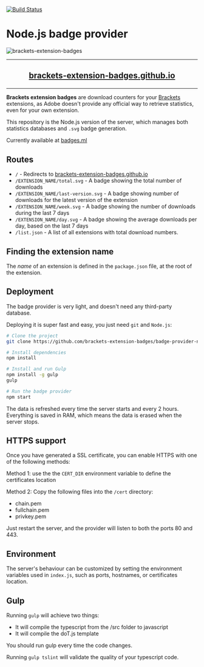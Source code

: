 [![Build Status](https://travis-ci.org/brackets-extension-badges/badge-provider-nodejs.svg?branch=master)](https://travis-ci.org/brackets-extension-badges/badge-provider-nodejs)

# Node.js badge provider

![brackets-extension-badges](https://cloud.githubusercontent.com/assets/17952318/24578041/b908d05e-16d8-11e7-9152-47b66656ee0e.gif)

---

## [<p align="center">brackets-extension-badges.github.io</p>](https://brackets-extension-badges.github.io)

---

**Brackets extension badges** are download counters for your [Brackets](https://github.com/adobe/brackets) extensions, as Adobe doesn't provide any official way to retrieve statistics, even for your own extension.

This repository is the Node.js version of the server, which manages both statistics databases and `.svg` badge generation.

Currently available at [badges.ml](https://badges.ml/list.json)

## Routes

- `/` - Redirects to [brackets-extension-badges.github.io](https://brackets-extension-badges.github.io)
- `/EXTENSION_NAME/total.svg` - A badge showing the total number of downloads
- `/EXTENSION_NAME/last-version.svg` - A badge showing number of downloads for the latest version of the extension
- `/EXTENSION_NAME/week.svg` - A badge showing the number of downloads during the last 7 days
- `/EXTENSION_NAME/day.svg` - A badge showing the average downloads per day, based on the last 7 days
- `/list.json` - A list of all extensions with total download numbers.

## Finding the extension name

The *name* of an extension is defined in the `package.json` file, at the root of the extension.

## Deployment

The badge provider is very light, and doesn't need any third-party database. 

Deploying it is super fast and easy, you just need `git` and `Node.js`:

```sh
# Clone the project
git clone https://github.com/brackets-extension-badges/badge-provider-nodejs && cd badge-provider-nodejs

# Install dependencies
npm install

# Install and run Gulp
npm install -g gulp
gulp

# Run the badge provider
npm start
```

The data is refreshed every time the server starts and every 2 hours. Everything is saved in RAM, which means the data is erased when the server stops.

## HTTPS support

Once you have generated a SSL certificate, you can enable HTTPS with one of the following methods:

Method 1: use the the `CERT_DIR` environment variable to define the certificates location

Method 2: Copy the following files into the `/cert` directory:
- chain.pem
- fullchain.pem
- privkey.pem

Just restart the server, and the provider will listen to both the ports 80 and 443.

## Environment

The server's behaviour can be customized by setting the environment variables used in `index.js`, such as ports, hostnames, or certificates location.

## Gulp

Running `gulp` will achieve two things:
- It will compile the typescript from the /src folder to javascript
- It will compile the doT.js template

You should run gulp every time the code changes.

Running `gulp tslint` will validate the quality of your typescript code.


